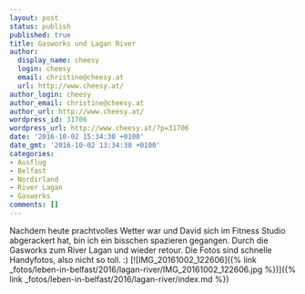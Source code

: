 ```yaml
---
layout: post
status: publish
published: true
title: Gasworks und Lagan River
author:
  display_name: cheesy
  login: cheesy
  email: christine@cheesy.at
  url: http://www.cheesy.at/
author_login: cheesy
author_email: christine@cheesy.at
author_url: http://www.cheesy.at/
wordpress_id: 31706
wordpress_url: http://www.cheesy.at/?p=31706
date: '2016-10-02 15:34:30 +0100'
date_gmt: '2016-10-02 13:34:30 +0100'
categories:
- Ausflug
- Belfast
- Nordirland
- River Lagan
- Gasworks
comments: []
---
```

Nachdem heute prachtvolles Wetter war und David sich im Fitness Studio abgerackert hat, bin ich ein bisschen spazieren gegangen. Durch die Gasworks zum River Lagan und wieder retour. Die Fotos sind schnelle Handyfotos, also nicht so toll. :)
[![IMG_20161002_122606]({% link _fotos/leben-in-belfast/2016/lagan-river/IMG_20161002_122606.jpg %})]({% link _fotos/leben-in-belfast/2016/lagan-river/index.md %})
